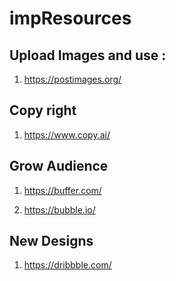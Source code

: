 # impResources

## Upload Images and use :

1) https://postimages.org/

## Copy right

1) https://www.copy.ai/

## Grow Audience 

1) https://buffer.com/

2) https://bubble.io/

## New Designs

1) https://dribbble.com/
